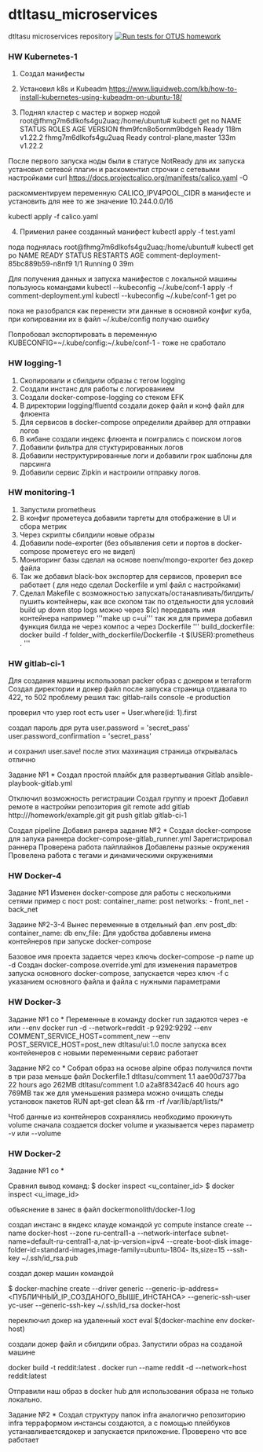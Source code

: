 # dtltasu_microservices
dtltasu microservices repository
[![Run tests for OTUS homework](https://github.com/Otus-DevOps-2021-05/dtltasu_microservices/actions/workflows/run-tests.yml/badge.svg)](https://github.com/Otus-DevOps-2021-05/dtltasu_microservices/actions/workflows/run-tests.yml)

### HW Kubernetes-1 ###
1. Создал манифесты
2. Установил k8s и Kubeadm
https://www.liquidweb.com/kb/how-to-install-kubernetes-using-kubeadm-on-ubuntu-18/

3. Поднял кластер с мастер и воркер нодой
root@fhmg7m6dlkofs4gu2uaq:/home/ubuntu# kubectl get no
NAME                   STATUS   ROLES                  AGE    VERSION
fhm9fcn8o5ornm9bdgeh   Ready    <none>                 118m   v1.22.2
fhmg7m6dlkofs4gu2uaq   Ready    control-plane,master   133m   v1.22.2

После первого запуска ноды были в статусе NotReady
для их запуска установил сетевой плагин и раскоментил строчки с сетевыми настройками
curl https://docs.projectcalico.org/manifests/calico.yaml -O

раскомментируем переменную CALICO_IPV4POOL_CIDR в манифесте и установить для нее то же значение 10.244.0.0/16

kubectl apply -f calico.yaml

4. Применил ранее созданный манифест
kubectl apply -f test.yaml

пода поднялась
root@fhmg7m6dlkofs4gu2uaq:/home/ubuntu# kubectl get po
NAME                                  READY   STATUS    RESTARTS   AGE
comment-deployment-85bc889b59-n8nf9   1/1     Running   0          39m

Для получения данных и запуска манифестов с локальной машины
пользуюсь командами
kubectl --kubeconfig ~/.kube/conf-1 apply -f comment-deployment.yml
kubectl --kubeconfig ~/.kube/conf-1 get po

пока не разобрался как перенести эти данные в основной конфиг куба, при копировании их в файл
~/.kube/config получаю ошибку

Попробовал экспортировать в переменную KUBECONFIG=~/.kube/config:~/.kube/сonf-1  - тоже не сработало

### HW logging-1 ###
1. Скопировали и сбилдили образы с тегом logging
2. Создали инстанс для работы с логированием
3. Создали docker-compose-logging со стеком EFK
4. В директории logging/fluentd создали докер файл и конф файл для флюента
5. Для сервисов в docker-compose определили драйвер для отправки логов
6. В кибане создали индекс флюента и поигрались с поиском логов
7. Добавили фильтра для стуктурированных логов
8. Добавили неструктурированные логи и добавили грок шаблоны для парсинга
9. Добавили сервис Zipkin и настроили отправку логов.

### HW monitoring-1 ###
1. Запустили prometheus
2. В конфиг прометеуса добавили таргеты для отображение в UI и сбора метрик
3. Через скрипты сбилдили новые образы
4. Добавили node-exporter (без объявления сети и портов в docker-compose прометеус его не видел)
5. Мониторинг базы сделал на основе noenv/mongo-exporter без докер файла
6. Так же добавил black-box экспортер для сервисов, проверил все работает (
    для недо сделал Dockerfile и yml файл с настройками)
7. Сделал Makefile с возможностью запускать/останавливать/билдить/пушить контейнеры,
как все скопом так по отдельности
для условий build up down stop logs  можно через  $(c) передавать имя контейнера
например '''make up c=ui'''
так жя для примера добавил функция билда не через компос а через Dockerfile
'''
build_dockerfile:
	docker build -f folder_with_dockerfile/Dockerfile -t $(USER):prometheus .
'''

### HW gitlab-ci-1 ###
Для создания машины использовал packer образ с докером и terraform
Создал директории и докер файл после запуска страница отдавала то 422, то 502
проблему решил так:
gitlab-rails console -e production

проверил что узер root есть
user = User.where(id: 1).first

создал пароль дря рута
user.password = 'secret_pass'
user.password_confirmation = 'secret_pass'

и сохранил
 user.save!
 после этих махинация страница открывалась отлично

Задание №1 *
Создал простой плайбк для развертывания Gitlab
ansible-playbook-gitlab.yml

Отключил возможность регистрации
Создал группу и проект
Добавил ремоте в настройки репозитория
git remote add gitlab http://<your-vm-ip>/homework/example.git
git push gitlab gitlab-ci-1

Создал pipeline
Добавил ранера
задание №2 *
Создал docker-compose для запука раннера
docker-compose-gitlab_runner.yml
Зарегистрировал раннера
Проверена работа пайплайнов
Добавлены разные окружения
Провелена работа с тегами и динамическими окружениями


### HW Docker-4 ###
Задание №1
Изменен docker-compose для работы с несколькими сетями
пример с пост
post:
    container_name: post
    networks:
      - front_net
      - back_net

Задаине №2-3-4
Вынес переменные в отдельный фал .env
post_db:
    container_name: db
    env_file:
Для удобства добавлены имена контейнеров при запуске docker-compose

Базовое имя проекта задается через ключь docker-compose -p name up -d
Создан docker-compose.override.yml для изменения параметров запуска основного docker-compose, запускается через ключ -f с указанием основного файла
и файла с нужными параметрами

### HW Docker-3 ###
Задание №1 со *
Переменные в команду docker run задаются через -e или --env
 docker run -d --network=reddit -p 9292:9292 --env COMMENT_SERVICE_HOST=comment_new --env POST_SERVICE_HOST=post_new dtltasu/ui:1.0
после запуска всех контейенеров с новыми переменными сервис работает

Задание №2 со *
Собрал образ на основе alpine образ получился почти в три раза меньше
файл Dockerfile.1
dtltasu/comment     1.1                 aae00d7377ba        22 hours ago        262MB
dtltasu/comment     1.0                 a2a8f8342ac6        40 hours ago        769MB
так же для уменьшения размера можно очищать следы установок пакетов
RUN apt-get clean && rm -rf /var/lib/apt/lists/*

Чтоб данные из контейнеров сохранялись необходимо прокинуть volume
сначала создается docker volume и указывается через параметр -v или --volume




### HW Docker-2 ###
Задание №1 со *

Сравнил вывод команд:
$ docker inspect <u_container_id>
$ docker inspect <u_image_id>

объяснение в занес в файл dockermonolith/docker-1.log

создал инстанс в яндекс клауде командой
yc compute instance create
--name docker-host
--zone ru-central1-a
--network-interface subnet-name=default-ru-central1-a,nat-ip-version=ipv4
--create-boot-disk image-folder-id=standard-images,image-family=ubuntu-1804-
lts,size=15
--ssh-key ~/.ssh/id_rsa.pub

создал докер машин командой

$ docker-machine create
--driver generic
--generic-ip-address=<ПУБЛИЧНЫЙ_IP_СОЗДАНОГО_ВЫШЕ_ИНСТАНСА>
--generic-ssh-user yc-user
--generic-ssh-key ~/.ssh/id_rsa
docker-host

переключил докер на удаленный хост
eval $(docker-machine env docker-host)

создали докер файл и сбилдили образ.
Запустили образ на созданой машине

docker build -t reddit:latest .
docker run --name reddit -d --network=host reddit:latest

Отправили наш образ в docker hub для использования образа не только локально.

Задание №2 *
Создал структуру папок infra аналогично репозиторию infra
терраформом инстансы создаются, а с помощью плейбуков устанавливаетсядокер и запускается приложение.
Проверено что все работает
